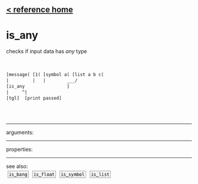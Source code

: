 [< reference home](ceammc_lib.html)
---

# is_any


checks if input data has *any* type

```


[message( [1( [symbol a( [list a b c(
|         |   |        ___/
[is_any                ]
|     ^|
[tgl]  [print passed]

                
            
```

---
arguments:


---
properties:


---
see also:<br>
[![is_bang](img/object_is_bang.png)](is_bang.html)
[![is_float](img/object_is_float.png)](is_float.html)
[![is_symbol](img/object_is_symbol.png)](is_symbol.html)
[![is_list](img/object_is_list.png)](is_list.html)
